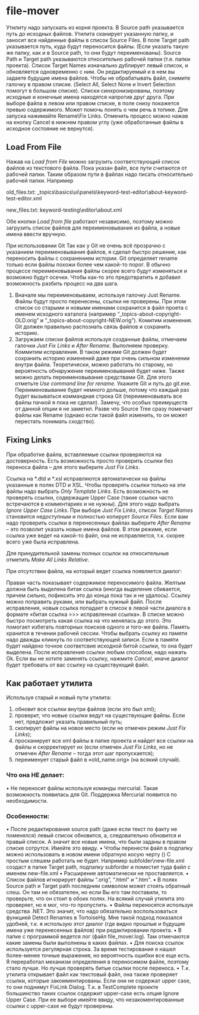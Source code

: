 # file-mover

Утилиту надо запускать из корня проекта.
В Source path указывается путь до исходных файлов.
Утилита сканирует указанную папку, и заносит все найденные файлы в список Source Files.
В поле Target path указывается путь, куда будут переносится файлы. (Если указать такую же папку, как и в Source path, то они будут переименованы).
Source Path и Target path указываются относительно рабочей папки (т.е. папки проекта).
Список Target Names изначально дублирует левый список, и обновляется одновременно с ним. Он редактируемый и в нем вы задаете будущие имена файлов. 
Чтобы не обрабатывать файл, снимите галочку в правом списке. (Select All, Select None и Invert Selection помогут в большом списке).
Списки синхронизированы, поэтому исходные и конечные имена находятся напротив друг друга.
При выборе файла в левом или правом списке, в поле снизу покажется превью содержимого. Может помочь понять о чем речь в топике.
Для запуска нажимайте Rename\Fix Links. Отменить процесс можно нажав на кнопку Cancel в нижнем правом углу (уже обработанные файлы в исходное состояние не вернутся).

## Load From File
Нажав на *Load from File* можно загрузить соответствующий список файлов из текстового файла. Пока указан файл, все пути считаются от рабочей папки. Таким образом пути в файлах надо писать относительно рабочей папки. Например

old_files.txt:
_topics\basics\ui\panels\keyword-test-editor\about-keyword-test-editor.xml

new_files.txt:
keyword-testing\editor\about.xml

Обе кнопки *Load from file* работают независимо, поэтому можно загрузить список файлов для переименовывания из файла, а новые имена ввести вручную.

При использовании Git
Так как у Git не очень всё прозрачно с указанием переименовывания файлов, я сделал быстро решение, как переносить файлы с сохранением истории. Git определяет rename только если файлы похожи более чем какой-то порог. В обычно процессе переименовывания файлы скорее всего будут изменяться и возможно будут осечки. Чтобы как-то это предотвратить я добавил возможность разбить процесс на два шага.
1. Вначале мы переименовываем, используя галочку Just Rename. Файлы будут просто перенесены, ссылки не проверены. При этом список со старыми и новыми именами сохранится в файл проета с именем исходного каталога (например “_topics-about-copyright-OLD.orig” и “_topics-about-copyright-NEW.orig”). Комитим изменения. Git должен правильно распознать связь файлов и сохранить историю.
2. Загружаем списки файлов используя созданные файлы, отмечаем галочки *Just Fix Links* и *After Rename*.  Выполняем проверку. Коммитим исправления.
В таком режиме Git должен будет сохранить историю изменений даже при очень сильном изменении внутри файла.
Теоретически, можно работать по старому, но вероятность обнаружение переименовываний будет ниже.
Также можно делать переименовывание средствами Git. Для этого отметьте *Use command line for rename.* Укажите Git и путь до git.exe. Переименовывание будет немного дольше, потому что каждый раз будет вызываться коммандная строка Git (переименовывать все файлы пачкой я пока не сделал). Замечу, что особых преимуществ от данной опции я не заметил. Разве что Source Tree сразу помечает файлы как Rename (однако если такой файл изменить, то он может перестать понимать сходство).

## Fixing Links

При обработке файла, вставляемые ссылки проверяются на достоверность.
Есть возможность просто проверить ссылки без переноса файла – для этого выберите *Just Fix Links*.

Ссылка на *.dtd и *.xsl исправляются автоматически на файлы указанные в полях DTD и XSL. Чтобы проверять ссылки только на эти файлы надо выбрать *Only Template Links*.
Есть возможность не проверять ссылки, содержащие Upper Case (такие ссылки часто встречаются в комментариях и не нужны). Для этого надо выбрать *Ignore Upper Case Links*.
При выборе *Just Fix Links*, список *Target Names* становится недоступным и полностью копирует *Source Files*. Если вам надо проверить ссылки в перенесенных файлах выберите *After Rename* – это позволит указать новые имена файлов. В этом режиме, если ссылка уже ведет на какой-то файл, она не исправляется, т.к. скорее всего уже была исправлена.

Для принудительной замены полных ссылок на относительные отметить *Make All Links Relative*.

При отсутствии файла, на который ведет ссылка появляется диалог:
 
Правая часть показывает содержимое переносимого файла. Желтым должна быть выделена битая ссылка (иногда выделение сбивается, причем сильно, пофиксить это до конца пока так и не удалось).
Ссылку можно поправить руками, или выбрать нужный файл. После исправления, новыя ссылка попадает в список в левой части диалога в формате «битая ссылка >>> исправленная ссылка». В списке можно быстро посмотреть какая ссылка на что менялась до этого. Это помогает избегать повторных поисков одного и того-же файла. Память хранится в течении рабочей сессии. Чтобы выбрать ссылку из памяти надо дважды кликнуть по соответствующей записи.
Если в памяти будет найдено точное соответсвие исходной битой ссылки, то она будет выделена.
После исправления ссылки любым способом, надо нажать Ok.
Если вы не хотите заменять ссылку, нажмите *Cancel*, иначе диалог будет требовать от вас ссылку на существующий файл. 


## Как работает утилита

Используя старый и новый пути утилита:
1.	обновит все ссылки внутри файлов (если это был xml);
2.	проверит, что новые ссылки ведут на существующие файлы. Если нет, предложит указать правильный путь;
3.	скопирует файлы на новое место (если не отмечен режим *Just Fix Links*);
4.	просканирует все xml файлы в папке проекта и найдет все ссылки на файлы и скорректирует их (если отмечен *Just Fix Links*, но не отмечен *After Rename* – тогда этот шаг пропускается);
5.	переименует старый файл в «old_name.orig» (на всякий случай).

### Что она НЕ делает:
•	Не переносит файлы используя команды mercurial. Такая возможность появилась для Git. Поддержка Mercurial появится по необходимости.

### Особенности:
•	После редактирования source path (даже если текст по факту не поменялся) левый список обновится, а, следовательно обновится и правый список. А значит все новые имена, что были заданы в правом списке сотрутся. Имейте это ввиду.
•	Чтобы перенести файл в подпапку можно использовать в новом имени обратную косую черту (\) С простым слешем работать не будет. Например subfolder\new-file.xml создаст в папке Target path, подпапку subforder и поместит туда файл с именем new-file.xml
•	Расширение автоматически не проставляется.
•	Список файлов игнорирует файлы “.orig”, ".html" и ".htm".
•	В полях Source path и Target path последним символом может стоять обратный слеш. Он там не обязателен, но если Вы его там поставили, то проверьте, что он стоит в обоих полях. На всякий случай утилита это проверяет, но я мог, что-то пропустить.
•	Файлы переносятся используя средства .NET. Это значит, что надо обязательно воспользоваться функцией Detect Renames в TortoiseHg. Мне такой подход показался удобней, т.к. я использую этот диалог (где видно прошлые и будущие имена уже перенесенных файлов) при редактировании проекта.
•	В папке с программой ведется лог (файл file_mover.log). Там отмечаются какие замены были выполнены в каких файлах.
•	Для поиска ссылок используется регулярная строка. За время тестирования я нашел более-менее точные выражения, но вероятность ошибки все еще есть. Я переработал механизм определения в переносимом файле, поэтому стало лучше. Но лучше проверять битые ссылки после переноса.
•	Т.к. утилита открывает файл как текстовый файл, она также проверяет ссылки, которые закомментированы. Если они не содержат upper case, то они поднимут FixLink Dialog. Т.к. в TestComplete проекте большинство таких ссылок содержит upper-case есть опция Ignore Upper Case. При ее выборе имейте ввиду, что незакоментированные ссылки с upper-case не будут проверены.
